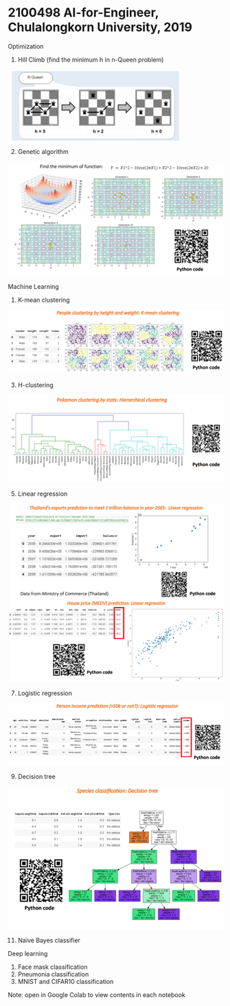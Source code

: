 # 2100498 AI-for-Engineer, Chulalongkorn University, 2019

Optimization
1. Hill Climb (find the minimum h in n-Queen problem)

![](Images/HillClimb.png)

2. Genetic algorithm

![](Images/GeneticAlgorithm.png)
  
Machine Learning
1. K-mean clustering

![](Images/KmeanPeople.png)

3. H-clustering

![](Images/Hclustering.png)

5. Linear regression

![](Images/LinearRegression.png)

7. Logistic regression

![](Images/LogisticRegression.png)

9. Decision tree

![](Images/DecisionTree.png)

11. Naïve Bayes classifier
  
Deep learning
1. Face mask classification
2. Pneumonia classification
3. MNIST and CIFAR10 classification
  
Note: open in Google Colab to view contents in each notebook
